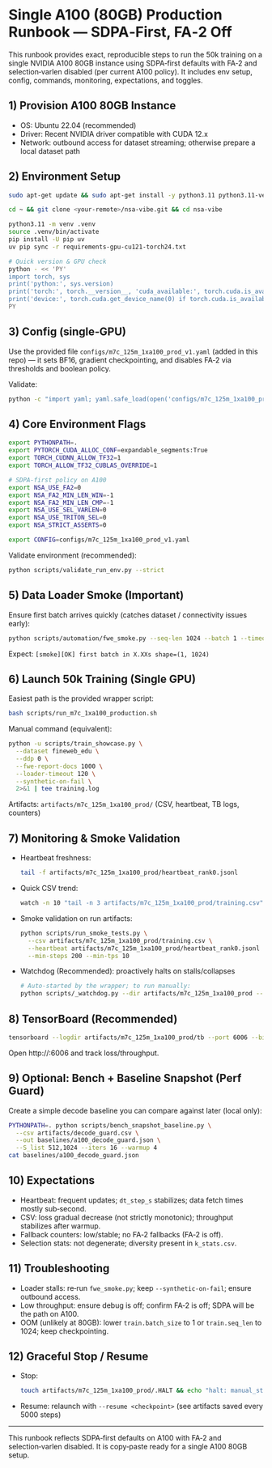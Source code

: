 # Single A100 (80GB) Production Runbook — SDPA‑First, FA‑2 Off

This runbook provides exact, reproducible steps to run the 50k training on a single NVIDIA A100 80GB instance using SDPA‑first defaults with FA‑2 and selection‑varlen disabled (per current A100 policy). It includes env setup, config, commands, monitoring, expectations, and toggles.

## 1) Provision A100 80GB Instance

- OS: Ubuntu 22.04 (recommended)
- Driver: Recent NVIDIA driver compatible with CUDA 12.x
- Network: outbound access for dataset streaming; otherwise prepare a local dataset path

## 2) Environment Setup

```bash
sudo apt-get update && sudo apt-get install -y python3.11 python3.11-venv build-essential git

cd ~ && git clone <your-remote>/nsa-vibe.git && cd nsa-vibe

python3.11 -m venv .venv
source .venv/bin/activate
pip install -U pip uv
uv pip sync -r requirements-gpu-cu121-torch24.txt

# Quick version & GPU check
python - << 'PY'
import torch, sys
print('python:', sys.version)
print('torch:', torch.__version__, 'cuda_available:', torch.cuda.is_available())
print('device:', torch.cuda.get_device_name(0) if torch.cuda.is_available() else 'cpu')
PY
```

## 3) Config (single‑GPU)

Use the provided file `configs/m7c_125m_1xa100_prod_v1.yaml` (added in this repo) — it sets BF16, gradient checkpointing, and disables FA‑2 via thresholds and boolean policy.

Validate:
```bash
python -c "import yaml; yaml.safe_load(open('configs/m7c_125m_1xa100_prod_v1.yaml')); print('config ok')"
```

## 4) Core Environment Flags

```bash
export PYTHONPATH=.
export PYTORCH_CUDA_ALLOC_CONF=expandable_segments:True
export TORCH_CUDNN_ALLOW_TF32=1
export TORCH_ALLOW_TF32_CUBLAS_OVERRIDE=1

# SDPA-first policy on A100
export NSA_USE_FA2=0
export NSA_FA2_MIN_LEN_WIN=-1
export NSA_FA2_MIN_LEN_CMP=-1
export NSA_USE_SEL_VARLEN=0
export NSA_USE_TRITON_SEL=0
export NSA_STRICT_ASSERTS=0

export CONFIG=configs/m7c_125m_1xa100_prod_v1.yaml
```

Validate environment (recommended):
```bash
python scripts/validate_run_env.py --strict
```

## 5) Data Loader Smoke (Important)

Ensure first batch arrives quickly (catches dataset / connectivity issues early):
```bash
python scripts/automation/fwe_smoke.py --seq-len 1024 --batch 1 --timeout 60 --tokenizer byte
```
Expect: `[smoke][OK] first batch in X.XXs shape=(1, 1024)`

## 6) Launch 50k Training (Single GPU)

Easiest path is the provided wrapper script:
```bash
bash scripts/run_m7c_1xa100_production.sh
```

Manual command (equivalent):
```bash
python -u scripts/train_showcase.py \
  --dataset fineweb_edu \
  --ddp 0 \
  --fwe-report-docs 1000 \
  --loader-timeout 120 \
  --synthetic-on-fail \
  2>&1 | tee training.log
```

Artifacts: `artifacts/m7c_125m_1xa100_prod/` (CSV, heartbeat, TB logs, counters)

## 7) Monitoring & Smoke Validation

- Heartbeat freshness:
  ```bash
  tail -f artifacts/m7c_125m_1xa100_prod/heartbeat_rank0.jsonl
  ```
- Quick CSV trend:
  ```bash
  watch -n 10 "tail -n 3 artifacts/m7c_125m_1xa100_prod/training.csv"
  ```
- Smoke validation on run artifacts:
  ```bash
  python scripts/run_smoke_tests.py \
    --csv artifacts/m7c_125m_1xa100_prod/training.csv \
    --heartbeat artifacts/m7c_125m_1xa100_prod/heartbeat_rank0.jsonl \
    --min-steps 200 --min-tps 10
  ```

- Watchdog (Recommended): proactively halts on stalls/collapses
  ```bash
  # Auto-started by the wrapper; to run manually:
  python scripts/_watchdog.py --dir artifacts/m7c_125m_1xa100_prod --halt 1 --interval 30 &
  ```

## 8) TensorBoard (Recommended)

```bash
tensorboard --logdir artifacts/m7c_125m_1xa100_prod/tb --port 6006 --bind_all
```
Open http://<host>:6006 and track loss/throughput.

## 9) Optional: Bench + Baseline Snapshot (Perf Guard)

Create a simple decode baseline you can compare against later (local only):
```bash
PYTHONPATH=. python scripts/bench_snapshot_baseline.py \
  --csv artifacts/decode_guard.csv \
  --out baselines/a100_decode_guard.json \
  --S_list 512,1024 --iters 16 --warmup 4
cat baselines/a100_decode_guard.json
```

## 10) Expectations

- Heartbeat: frequent updates; `dt_step_s` stabilizes; data fetch times mostly sub‑second.
- CSV: loss gradual decrease (not strictly monotonic); throughput stabilizes after warmup.
- Fallback counters: low/stable; no FA‑2 fallbacks (FA‑2 is off).
- Selection stats: not degenerate; diversity present in `k_stats.csv`.

## 11) Troubleshooting

- Loader stalls: re‑run `fwe_smoke.py`; keep `--synthetic-on-fail`; ensure outbound access.
- Low throughput: ensure debug is off; confirm FA‑2 is off; SDPA will be the path on A100.
- OOM (unlikely at 80GB): lower `train.batch_size` to 1 or `train.seq_len` to 1024; keep checkpointing.

## 12) Graceful Stop / Resume

- Stop:
  ```bash
  touch artifacts/m7c_125m_1xa100_prod/.HALT && echo "halt: manual_stop" > artifacts/m7c_125m_1xa100_prod/.HALT
  ```
- Resume: relaunch with `--resume <checkpoint>` (see artifacts saved every 5000 steps)

---

This runbook reflects SDPA‑first defaults on A100 with FA‑2 and selection‑varlen disabled. It is copy‑paste ready for a single A100 80GB setup.
